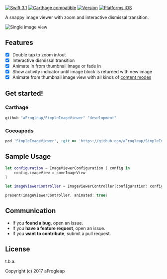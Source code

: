 
[![Swift 3.1](https://img.shields.io/badge/Swift-3.1-orange.svg?style=flat)](https://developer.apple.com/swift/)
[![Carthage compatible](https://img.shields.io/badge/Carthage-compatible-4BC51D.svg?style=flat)](https://github.com/Carthage/Carthage)
[![Version](https://img.shields.io/cocoapods/v/SimpleImageViewer.svg?style=flat)](http://cocoadocs.org/docsets/SimpleImageViewer)
[![Platforms iOS](https://img.shields.io/badge/Platforms-iOS-lightgray.svg?style=flat)](https://developer.apple.com/swift/)

A snappy image viewer with zoom and interactive dismissal transition. 

![Single image view](https://github.com/aFrogleap/SimpleImageViewer/blob/development/Documentation/example.gif)

## Features

- [x] Double tap to zoom in/out
- [x] Interactive dismissal transition
- [x] Animate in from thumbnail image or fade in
- [x] Show activity indicator until image block is returned with new image
- [x] Animate from thumbnail image view with all kinds of [content modes](https://developer.apple.com/documentation/uikit/uiviewcontentmode)

## Get started!

### Carthage
```ruby
github "aFrogleap/SimpleImageViewer" "development"
```

### Cocoapods
```ruby
pod 'SimpleImageViewer', :git => 'https://github.com/aFrogleap/SimpleImageViewer.git', :branch => 'development'
```
## Sample Usage
```swift
let configuration = ImageViewerConfiguration { config in
    config.imageView = someImageView
}

let imageViewerController = ImageViewerController(configuration: configuration)

present(imageViewerController, animated: true)

```

## Communication
- If you **found a bug**, open an issue.
- If you **have a feature request**, open an issue.
- If you **want to contribute**, submit a pull request.

## License

t.b.a.

Copyright (c) 2017 aFrogleap
